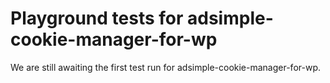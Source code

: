 # Playground tests for adsimple-cookie-manager-for-wp
We are still awaiting the first test run for adsimple-cookie-manager-for-wp.
